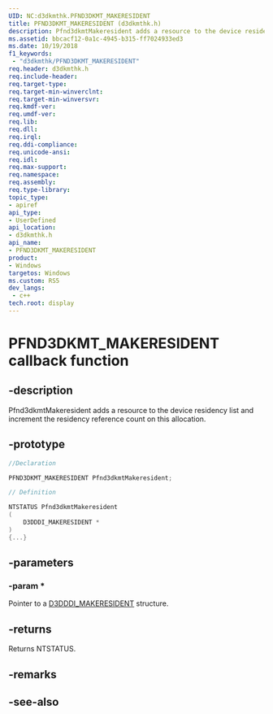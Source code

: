 ```yaml
---
UID: NC:d3dkmthk.PFND3DKMT_MAKERESIDENT
title: PFND3DKMT_MAKERESIDENT (d3dkmthk.h)
description: Pfnd3dkmtMakeresident adds a resource to the device residency list and increment the residency reference count on this allocation.
ms.assetid: bbcacf12-0a1c-4945-b315-ff7024933ed3
ms.date: 10/19/2018
f1_keywords:
 - "d3dkmthk/PFND3DKMT_MAKERESIDENT"
req.header: d3dkmthk.h
req.include-header:
req.target-type:
req.target-min-winverclnt:
req.target-min-winversvr:
req.kmdf-ver:
req.umdf-ver:
req.lib:
req.dll:
req.irql: 
req.ddi-compliance:
req.unicode-ansi:
req.idl:
req.max-support:
req.namespace:
req.assembly:
req.type-library: 
topic_type: 
- apiref
api_type: 
- UserDefined
api_location: 
- d3dkmthk.h
api_name: 
- PFND3DKMT_MAKERESIDENT
product:
- Windows
targetos: Windows
ms.custom: RS5
dev_langs:
 - c++
tech.root: display
---
```


# PFND3DKMT_MAKERESIDENT callback function

## -description

Pfnd3dkmtMakeresident adds a resource to the device residency list and increment the residency reference count on this allocation.

## -prototype

```cpp
//Declaration

PFND3DKMT_MAKERESIDENT Pfnd3dkmtMakeresident; 

// Definition

NTSTATUS Pfnd3dkmtMakeresident 
(
	D3DDDI_MAKERESIDENT *
)
{...}

```

## -parameters

### -param * 

Pointer to a [D3DDDI_MAKERESIDENT](../d3dukmdt/ns-d3dukmdt-d3dddi_makeresident.md) structure.

## -returns

Returns NTSTATUS.


## -remarks




## -see-also

